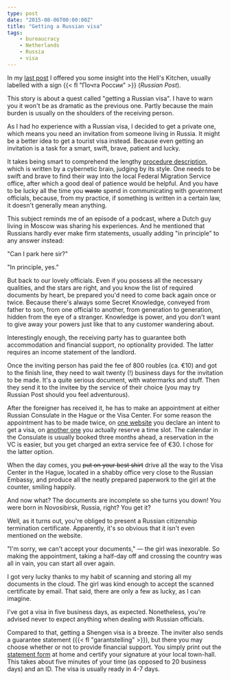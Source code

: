 ```yaml
---
type: post
date: "2015-08-06T00:00:00Z"
title: "Getting a Russian visa"
tags:
    - bureaucracy
    - Netherlands
    - Russia
    - visa
---
```


In my [last post](0257) I offered you some insight into the Hell's Kitchen, usually labelled with a sign {{< fl "Почта России" >}} (*Russian Post*).

This story is about a quest called "getting a Russian visa". I have to warn you it won't be as dramatic as the previous one. Partly because the main burden is usually on the shoulders of the receiving person.

As I had ho experience with a Russian visa, I decided to get a private one, which means you need an invitation from someone living in Russia. It might be a better idea to get a tourist visa instead. Because even getting an invitation is a task for a smart, swift, brave, patient and lucky.

<!--more-->

It takes being smart to comprehend the lengthy [procedure description](http://www.fms.gov.ru/government_services/invitation/), which is written by a cybernetic brain, judging by its style. One needs to be swift and brave to find their way into the local Federal Migration Service office, after which a good deal of patience would be helpful. And you have to be lucky all the time you ~~waste~~ spend in communicating with government officials, because, from my practice, if something is written in a certain law, it doesn't generally mean anything.

This subject reminds me of an episode of a podcast, where a Dutch guy living in Moscow was sharing his experiences. And he mentioned that Russians hardly ever make firm statements, usually adding "in principle" to any answer instead:

"Can I park here sir?"

"In principle, yes."

But back to our lovely officials. Even if you possess all the necessary qualities, and the stars are right, and you know the list of required documents by heart, be prepared you'd need to come back again once or twice. Because there's always some Secret Knowledge, conveyed from father to son, from one official to another, from generation to generation, hidden from the eye of a stranger. Knowledge is power, and you don't want to give away your powers just like that to any customer wandering about.

Interestingly enough, the receiving party has to guarantee both accommodation and financial support, no optionality provided. The latter requires an income statement of the landlord.

Once the inviting person has paid the fee of 800 roubles (ca. €10) and got to the finish line, they need to wait twenty (!) business days for the invitation to be made. It's a quite serious document, with watermarks and stuff. Then they send it to the invitee by the service of their choice (you may try Russian Post should you feel adventurous).

After the foreigner has received it, he has to make an appointment at either Russian Consulate in the Hague or the Visa Center. For some reason the appointment has to be made twice, on [one website](https://visa.kdmid.ru/PetitionChoice.aspx) you declare an intent to get a visa, on [another one](http://www.vhs-nederland.com/sign.up.php) you actually reserve a time slot. The calendar in the Consulate is usually booked three months ahead, a reservation in the VC is easier, but you get charged an extra service fee of €30. I chose for the latter option.

When the day comes, you ~~put on your best shirt~~ drive all the way to the Visa Center in the Hague, located in a shabby office very close to the Russian Embassy, and produce all the neatly prepared paperwork to the girl at the counter, smiling happily.

And now what? The documents are incomplete so she turns you down! You were born in Novosibirsk, Russia, right? You get it?

Well, as it turns out, you're obliged to present a Russian citizenship termination certificate. Apparently, it's so obvious that it isn't even mentioned on the website.

"I'm sorry, we can't accept your documents," — the girl was inexorable. So making the appointment, taking a half-day off and crossing the country was all in vain, you can start all over again.

I got very lucky thanks to my habit of scanning and storing all my documents in the cloud. The girl was kind enough to accept the scanned certificate by email. That said, there are only a few as lucky, as I can imagine.

I've got a visa in five business days, as expected. Nonetheless, you're advised never to expect anything when dealing with Russian officials.

Compared to that, getting a Shengen visa is a breeze. The inviter also sends a guarantee statement ({{< fl "garantstelling" >}}), but there you may choose whether or not to provide financial support. You simply print out the [statement form](https://ind.nl/EN/documents/1310.pdf) at home and certify your signature at your local town-hall. This takes about five minutes of your time (as opposed to 20 business days) and an ID. The visa is usually ready in 4-7 days.
